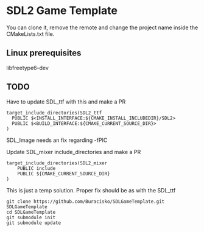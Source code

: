 # SDL2 Game Template
You can clone it, remove the remote and change the project name inside the CMakeLists.txt file.

## Linux prerequisites
libfreetype6-dev

## TODO
Have to update SDL_ttf with this and make a PR
~~~
target_include_directories(SDL2_ttf
  PUBLIC $<INSTALL_INTERFACE:${CMAKE_INSTALL_INCLUDEDIR}/SDL2>
  PUBLIC $<BUILD_INTERFACE:${CMAKE_CURRENT_SOURCE_DIR}>
)
~~~

SDL_Image needs an fix regarding -fPIC

Update SDL_mixer include_directories and make a PR
~~~
target_include_directories(SDL2_mixer
    PUBLIC include
    PUBLIC ${CMAKE_CURRENT_SOURCE_DIR}
)
~~~
This is just a temp solution. Proper fix should be as with the SDL_ttf

~~~
git clone https://github.com/Buracisko/SDLGameTemplate.git SDLGameTemplate
cd SDLGameTemplate
git submodule init
git submodule update
~~~
